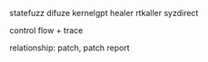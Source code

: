 statefuzz difuze kernelgpt healer rtkaller syzdirect

control flow + trace

relationship: patch, patch report 